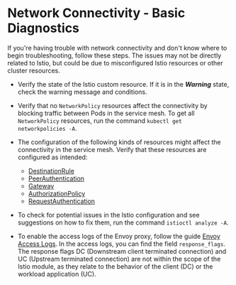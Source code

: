 <!-- loio2415e555b3bb484c9effebf88a9dcd66 -->

# Network Connectivity - Basic Diagnostics

If you're having trouble with network connectivity and don't know where to begin troubleshooting, follow these steps. The issues may not be directly related to Istio, but could be due to misconfigured Istio resources or other cluster resources.

-   Verify the state of the Istio custom resource. If it is in the ***Warning*** state, check the warning message and conditions.
-   Verify that no `NetworkPolicy` resources affect the connectivity by blocking traffic between Pods in the service mesh. To get all `NetworkPolicy` resources, run the command `kubectl get networkpolicies -A`.
-   The configuration of the following kinds of resources might affect the connectivity in the service mesh. Verify that these resources are configured as intended:
    -   [DestinationRule](https://istio.io/latest/docs/reference/config/networking/destination-rule/)
    -   [PeerAuthentication](https://istio.io/latest/docs/reference/config/security/peer_authentication/)
    -   [Gateway](https://istio.io/latest/docs/reference/config/networking/gateway/)
    -   [AuthorizationPolicy](https://istio.io/latest/docs/reference/config/security/authorization-policy/)
    -   [RequestAuthentication](https://istio.io/latest/docs/reference/config/security/request_authentication/)

-   To check for potential issues in the Istio configuration and see suggestions on how to fix them, run the command `istioctl analyze -A`.
-   To enable the access logs of the Envoy proxy, follow the guide [Envoy Access Logs](https://istio.io/latest/docs/tasks/observability/logs/access-log/). In the access logs, you can find the field `response_flags`. The response flags DC \(Downstream client terminated connection\) and UC \(Upstream terminated connection\) are not within the scope of the Istio module, as they relate to the behavior of the client \(DC\) or the workload application \(UC\).

